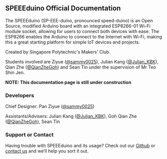 ## SPEEEduino Official Documentation

The SPEEEduino (SP-EEE-duino, pronounced speed-duino) is an Open Source, modified Arduino board with an integrated ESP8266-01 Wi-Fi module socket, allowing for users to connect both devices with ease. The ESP8266 enables the Arduino to connect to the Internet with Wi-Fi, making this a great starting platform for simple IoT devices and projects. 

Created by Singapore Polytechnic's Makers' Club.

Students involved are Ziyue ([@sammy0025](https://twitter.com/sammy0025)), Julian Kang ([@Julian_KBK](https://twitter.com/Julian_KBK)), Qian Zhe ([@QianZheGoh](https://twitter.com/QianZheGoh)) and Sean Tin under the supervision of Mr Teo Shin Jen.

**NOTE: This documentation page is still under construction**

### Developers
Chief Designer: Pan Ziyue ([@sammy0025](https://twitter.com/sammy0025))

Assistants/Advisers: Julian Kang ([@Julian_KBK](https://twitter.com/Julian_KBK)), Goh Qian Zhe ([@QianZheGoh](https://twitter.com/QianZheGoh)), Sean Tin

### Support or Contact

Having trouble with SPEEEduino and its usage? Check out our [Github](https://help.github.com/categories/github-pages-basics/) or [contact us](https://github.com/contact) and we’ll help you sort it out.